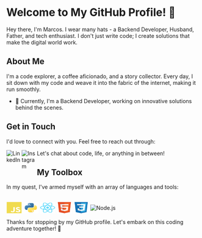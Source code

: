 # Welcome to My GitHub Profile! 👋

Hey there, I'm Marcos. I wear many hats - a Backend Developer, Husband, Father, and tech enthusiast. I don't just write code; I create solutions that make the digital world work.

## About Me

I'm a code explorer, a coffee aficionado, and a story collector. Every day, I sit down with my code and weave it into the fabric of the internet, making it run smoothly.

- 🌱 Currently, I'm a Backend Developer, working on innovative solutions behind the scenes.

## Get in Touch

I'd love to connect with you. Feel free to reach out through:

[<img align="left" alt="LinkedIn" width="40px" src="https://cdn.icon-icons.com/icons2/805/PNG/512/linkedin_icon-icons.com_65929.png" />][linkedin]
[<img align="left" alt="Instagram" width="40px" src="https://cdn.icon-icons.com/icons2/1211/PNG/512/1491580635-yumminkysocialmedia26_83102.png" />][instagram]

Let's chat about code, life, or anything in between!

## My Toolbox

In my quest, I've armed myself with an array of languages and tools:

<div style="display: inline_block"><br>
  <img align="center" alt="JavaScript" height="30" width="40" src="https://raw.githubusercontent.com/devicons/devicon/master/icons/javascript/javascript-plain.svg">
  <img align="center" alt="Python" height="30" width="40" src="https://raw.githubusercontent.com/devicons/devicon/master/icons/python/python-original.svg">
  <img align="center" alt="React" height="30" width="40" src="https://raw.githubusercontent.com/devicons/devicon/master/icons/react/react-original.svg">
  <img align="center" alt="HTML" height="30" width="40" src="https://raw.githubusercontent.com/devicons/devicon/master/icons/html5/html5-original.svg">
  <img align="center" alt="CSS" height="30" width="40" src="https://raw.githubusercontent.com/devicons/devicon/master/icons/css3/css3-original.svg">
  <img align="center" alt="Node.js" width="40" src="https://icons-for-free.com/iconfiles/png/512/install+javascript+js+node+npm+tools+icon-1320165731324625592.png">
</div>

Thanks for stopping by my GitHub profile. Let's embark on this coding adventure together! 🚀

[instagram]: https://www.instagram.com/camargopy/
[linkedin]: https://www.linkedin.com/in/marcos-camargo-4b0671b2/
